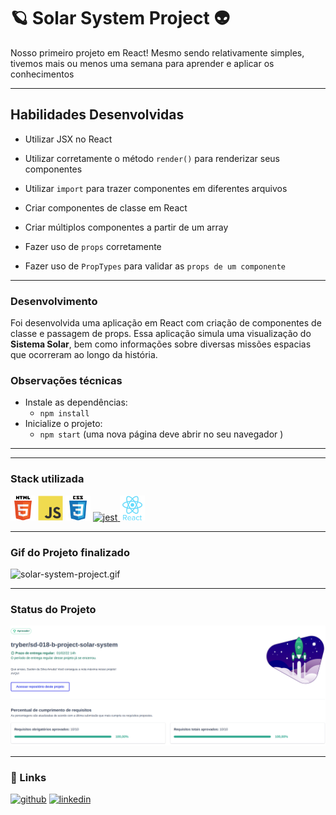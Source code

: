 # 🪐 Solar System Project :alien:

<p> Nosso primeiro projeto em React! Mesmo sendo relativamente simples, tivemos mais ou menos uma semana para aprender e aplicar os conhecimentos</p>

---

## Habilidades Desenvolvidas

  * Utilizar JSX no React

  * Utilizar corretamente o método `render()` para renderizar seus componentes

  * Utilizar `import` para trazer componentes em diferentes arquivos

  * Criar componentes de classe em React

  * Criar múltiplos componentes a partir de um array

  * Fazer uso de `props` corretamente

  * Fazer uso de `PropTypes` para validar as `props de um componente`

---

### Desenvolvimento

Foi desenvolvida uma aplicação em React com criação de componentes de classe e passagem de props. Essa aplicação simula uma visualização do **Sistema Solar**, bem como informações sobre diversas missões espacias que ocorreram ao longo da história.


### Observações técnicas

  * Instale as dependências:
    * `npm install`
  * Inicialize o projeto:
    * `npm start` (uma nova página deve abrir no seu navegador )

 
---
---

### Stack utilizada

<p>
 <img src="https://raw.githubusercontent.com/devicons/devicon/master/icons/html5/html5-original-wordmark.svg" alt="html5" width="40" height="40"/> 
  <img src="https://raw.githubusercontent.com/devicons/devicon/master/icons/javascript/javascript-original.svg" alt="javascript" width="40" height="40"/> 
  <img src="https://raw.githubusercontent.com/devicons/devicon/master/icons/css3/css3-original-wordmark.svg" alt="css3" width="40" height="40"/>
 <a href="https://jestjs.io" target="_blank" rel="noreferrer"> 
   <img src="https://www.vectorlogo.zone/logos/jestjsio/jestjsio-icon.svg" alt="jest" width="40" height="40"/>
 </a> 
 <a href="https://reactjs.org/" target="_blank" rel="noreferrer">
  <img src="https://raw.githubusercontent.com/devicons/devicon/master/icons/react/react-original-wordmark.svg" alt="react" width="40" height="40"/>
 </a>
</p>

---

### Gif do Projeto finalizado

<img src="src/solar-system-project.gif" alt="solar-system-project.gif"/>

--- 

### Status do Projeto 

<img src="src/projeto-solar-sistem-status.png" alt="src/projeto-solar-sistem-status.png"/>


---

### 🔗 Links

[![github](https://img.shields.io/badge/my_portfolio-000?style=for-the-badge&logo=ko-fi&logoColor=white)](https://github.com/onyrius)
[![linkedin](https://img.shields.io/badge/linkedin-0A66C2?style=for-the-badge&logo=linkedin&logoColor=white)](https://www.linkedin.com/)

